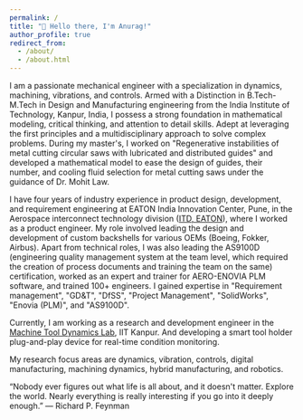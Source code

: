 ```yaml
---
permalink: /
title: "👋 Hello there, I'm Anurag!"
author_profile: true
redirect_from: 
  - /about/
  - /about.html
---
```


I am a passionate mechanical engineer with a specialization in dynamics, machining, vibrations, and controls. Armed with a Distinction in B.Tech-M.Tech in Design and Manufacturing engineering from the India Institute of Technology, Kanpur, India, I possess a strong foundation in mathematical modeling, critical thinking, and attention to detail skills. Adept at leveraging the first principles and a multidisciplinary approach to solve complex problems. During my master's, I worked on "Regenerative instabilities of metal cutting circular saws with lubricated and distributed guides" and developed a mathematical model to ease the design of guides, their number, and cooling fluid selection for metal cutting saws under the guidance of Dr. Mohit Law.

I have four years of industry experience in product design, development, and requirement engineering at EATON India Innovation Center, Pune, in the Aerospace interconnect technology division ([ITD, EATON](https://www.eaton.com/in/en-us/markets/aerospace/interconnect.html)), where I worked as a product engineer. My role involved leading the design and development of custom backshells for various OEMs (Boeing, Fokker, Airbus). Apart from technical roles, I was also leading the AS9100D (engineering quality management system at the team level, which required the creation of process documents and training the team on the same) certification, worked as an expert and trainer for AERO-ENOVIA PLM software, and trained 100+ engineers. I gained expertise in "Requirement management", "GD&T", "DfSS", "Project Management", "SolidWorks", "Enovia (PLM)", and "AS9100D".

Currently, I am working as a research and development engineer in the [Machine Tool Dynamics Lab](https://home.iitk.ac.in/~mlaw/), IIT Kanpur. And developing a smart tool holder plug-and-play device for real-time condition monitoring.

My research focus areas are dynamics, vibration, controls, digital manufacturing, machining dynamics, hybrid manufacturing, and robotics.

“Nobody ever figures out what life is all about, and it doesn't matter. Explore the world. Nearly everything is really interesting if you go into it deeply enough.”
― Richard P. Feynman

